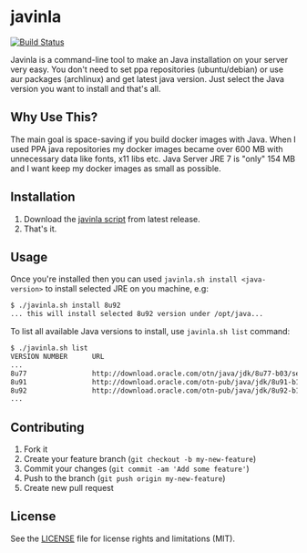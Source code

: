 # javinla

[![Build Status](https://travis-ci.org/nerro/javinla.svg?branch=master)](https://travis-ci.org/nerro/javinla)

Javinla is a command-line tool to make an Java installation on your server very
easy. You don't need to set ppa repositories (ubuntu/debian) or use aur packages
(archlinux) and get latest java version. Just select the Java version you want
to install and that's all.


## Why Use This?

The main goal is space-saving if you build docker images with Java. When I used
PPA java repositories my docker images became over 600 MB with unnecessary data
like fonts, x11 libs etc. Java Server JRE 7 is "only" 154 MB and I want keep my
docker images as small as possible.


## Installation

1. Download the [javinla script](https://github.com/nerro/javinla/releases/download/v0.2.0/javinla.sh) from latest release.
2. That's it.


## Usage

Once you're installed then you can used `javinla.sh install <java-version>` to
install selected JRE on you machine, e.g:

```bash
$ ./javinla.sh install 8u92
... this will install selected 8u92 version under /opt/java...
```

To list all available Java versions to install, use `javinla.sh list` command:

```bash
$ ./javinla.sh list
VERSION NUMBER      URL
...
8u77                http://download.oracle.com/otn/java/jdk/8u77-b03/server-jre-8u77-linux-x64.tar.gz
8u91                http://download.oracle.com/otn-pub/java/jdk/8u91-b14/server-jre-8u91-linux-x64.tar.gz
8u92                http://download.oracle.com/otn-pub/java/jdk/8u92-b14/server-jre-8u92-linux-x64.tar.gz
...
```

## Contributing

1. Fork it
2. Create your feature branch (`git checkout -b my-new-feature`)
3. Commit your changes (`git commit -am 'Add some feature'`)
4. Push to the branch (`git push origin my-new-feature`)
5. Create new pull request


## License

See the [LICENSE](LICENSE) file for license rights and limitations (MIT).
